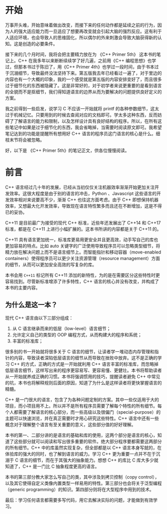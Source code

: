 # 开始

万事开头难，开始意味着做出改变，而接下来的任何动作都是延续之前的行为，因为人的强大适应能力而一旦适应了想要再改变就会引起大脑的强烈反应。这有利于人适应环境，也会导致人的思维固化，所以偶尔的外来刺激会导致大脑获得新的认知。这是创造的必要条件。

接下来的几个月时间，我将会把主要精力放在为 《C++ Primer 5th》 这本书的笔记上。C++ 在我多年以来断断续续学了好几遍，之前用《C++ 编程思想》也学过，但那本书过于陈旧了，用《C++ Primer 4th》也学过一段时间，由于书本过于沉溺细节，导致最终没法坚持下来。第五版我去年已经看过一遍了，对于里边的内容也有一个大概的印象，我的一个感受就是第五版的内容安排变好了，而且很多过于细节化的东西被隐藏了。这是非常好的，对于初学者来说更重要的是看到语言的全貌而不是抠细节，我们得知道语言的边界从而为要解决的问题提供良好定义的方案。

我之前得到一些启发，说学习 C 不应该一开始就将 printf 的各种参数细节，这太过于机械记忆。只要用到的时候去查阅对应的文档即可。学太多这种东西，反而妨碍了了解语言的能力和限制，以及怎样设计具有良好结构的程序。所以，在所有这些笔记中如果是过于细节化的东西，我会省略掉，当需要时阅读原文即可。我希望笔记达到的功能是提醒所有想用好 C++ 语言的程序员这门语言的核心是什么。细枝末节将会被忽略。
<!--more-->

好，以下是 《C++ Primer 5th》的笔记正文，供各位慢慢阅读。

# 前言

C++ 语言经过几十年的发展，已经从当初仅仅关注机器效率渐渐开始更加关注开发效率。这很大程度是由于别的语言的冲击，Python 、Javascript 这些语言的开发效率相对来说要高不少，渐渐 C++ 也往这方面考虑。由于 C++ 即想保持机器效率，又想最大化开发效率，导致现在语言特性繁多而且还在不断增加，这是不得已的妥协。

C++11 是目前最广为接受的现代 C++ 标准，近些年还发展出了 C++14 和 C++17 标准，都是在 C++11 上进行小幅扩展的。这本书所讲的内容都是关于 C++11 的。

C++11 具有语言更加统一，标准库更易用更安全并且更高效，动手写自己的库也更加容易的特点。比如 auto 关键字的广泛使用导致程序员可以忽略类型细节，将精力放在解决问题上而不是语言细节上。而智能指针和移动容器（move-enabled containers）使得程序员可以更少关注资源管理（resource management）方面的细节，从而可以更加安全高效的写复杂的库。

本书会用 `C++11` 标记所有 C++11 添加的新特性，为的是在需要区分这些特性时更容易找到。尽管新标准增添了许多特性，C++ 语言的核心并没有改变，并构成了本书的主要内容。

## 为什么是这一本？

现代 C++ 语言由以下三部分组成：

1. 从 C 语言继承而来的低层（low-level）语言细节；
2. 允许定义自己的类型的 OOP 编程方式，从而构建大的程序和系统；
3. 丰富的标准库；

很多别的书一开始就将很多关于 C 语言的细节，让读者学一堆动态内存管理和指针的内容，导致读者深陷低层语言的细节从而导致在挫败中放弃。这不是正确的学习 C++ 的方式，正确的方式是一开始就利用 C++ 语言丰富的标准库，而忽略掉低层语言细节，这样写出来的程序更容易写、更容易懂、更健壮。本书将帮助读者从一开始就养成正确的习惯。本书将强调惯用的技巧，提醒读者避免 C++ 中常见的坑，本书也将解释规则后面的原因，知道了为什么是这样读者将更快掌握语言的精髓。

C++ 是一门很大的语言，包含了为各种问题定制的方案。其中一些仅适用于大的项目，而小项目用不上。所以并不是所有程序员需要了解每个特性的所有细节。每个人都需要了解语言的核心部分，而一些高级以及很偏门（special-purpose）的主题可以快速浏览，并在真正需要时才用心研究这些特性。C++ 语言中还有一些概念对于理解整个语言有至关重要的意义，这些部分值的好好理解。

本书的第一、二部分讲的是语言的基础和库的使用，这两个部分是语言的核心，知道了这些部分就可以阅读和写出很多重要的软件。绝大部分程序要都需要这两部分的所有细节。C++ 中的库虽然实现复杂，但全部都是以 C++ 语言本身写就的，在体验库的强大的同时，也了解到语言的威力。学习 C++ 更为重要一点并不在于沉溺于 C 语言的细节，而在于其强大的抽象能力。想想 C++ 的库比 C 库大多少就知道了，C++ 是一门比 C 抽象程度更高的语言。

本书的第三部分教大家怎么写自己的类，其中涉及到拷贝控制（copy control），以及其它使得自定义类像内置类型一样易用的特性。第三部分也会将关于泛型编程（generic programming）的知识。第四部分则将在大型程序中用到的技术。

最后：学习任何语言都需要多写代码，用它去解决实际的问题，才能做到有效学习。